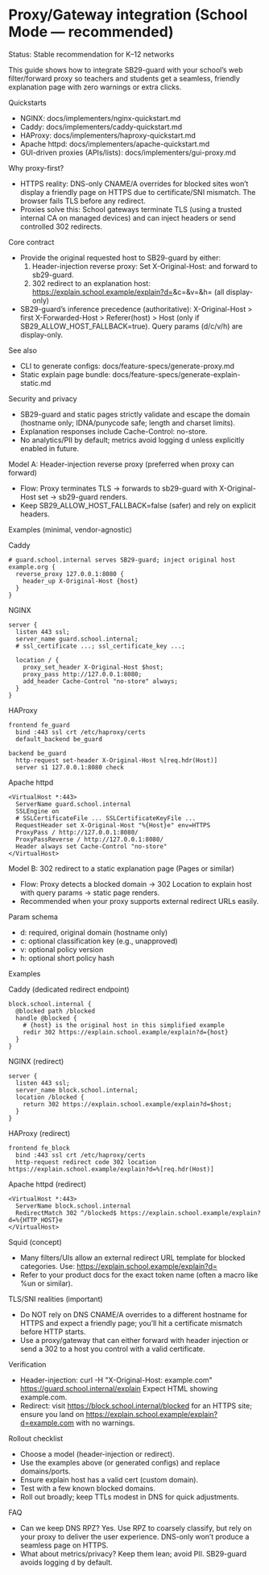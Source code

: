 # Proxy/Gateway integration (School Mode — recommended)

Status: Stable recommendation for K–12 networks

This guide shows how to integrate SB29-guard with your school’s web filter/forward proxy so teachers and students get a seamless, friendly explanation page with zero warnings or extra clicks.

Quickstarts
- NGINX: docs/implementers/nginx-quickstart.md
- Caddy: docs/implementers/caddy-quickstart.md
- HAProxy: docs/implementers/haproxy-quickstart.md
- Apache httpd: docs/implementers/apache-quickstart.md
- GUI-driven proxies (APIs/lists): docs/implementers/gui-proxy.md

Why proxy-first?
- HTTPS reality: DNS-only CNAME/A overrides for blocked sites won’t display a friendly page on HTTPS due to certificate/SNI mismatch. The browser fails TLS before any redirect.
- Proxies solve this: School gateways terminate TLS (using a trusted internal CA on managed devices) and can inject headers or send controlled 302 redirects.

Core contract
- Provide the original requested host to SB29-guard by either:
  1) Header-injection reverse proxy: Set X-Original-Host: <blocked-domain> and forward to sb29-guard.
  2) 302 redirect to an explanation host: https://explain.school.example/explain?d=<blocked-domain>&c=<classification>&v=<version>&h=<hash> (all display-only)
- SB29-guard’s inference precedence (authoritative):
  X-Original-Host > first X-Forwarded-Host > Referer(host) > Host (only if SB29_ALLOW_HOST_FALLBACK=true). Query params (d/c/v/h) are display-only.
  
See also
- CLI to generate configs: docs/feature-specs/generate-proxy.md
- Static explain page bundle: docs/feature-specs/generate-explain-static.md

Security and privacy
- SB29-guard and static pages strictly validate and escape the domain (hostname only; IDNA/punycode safe; length and charset limits).
- Explanation responses include Cache-Control: no-store.
- No analytics/PII by default; metrics avoid logging d unless explicitly enabled in future.

Model A: Header-injection reverse proxy (preferred when proxy can forward)
- Flow: Proxy terminates TLS → forwards to sb29-guard with X-Original-Host set → sb29-guard renders.
- Keep SB29_ALLOW_HOST_FALLBACK=false (safer) and rely on explicit headers.

Examples (minimal, vendor-agnostic)

Caddy
```
# guard.school.internal serves SB29-guard; inject original host
example.org {
  reverse_proxy 127.0.0.1:8080 {
    header_up X-Original-Host {host}
  }
}
```

NGINX
```
server {
  listen 443 ssl;
  server_name guard.school.internal;
  # ssl_certificate ...; ssl_certificate_key ...;

  location / {
    proxy_set_header X-Original-Host $host;
    proxy_pass http://127.0.0.1:8080;
    add_header Cache-Control "no-store" always;
  }
}
```

HAProxy
```
frontend fe_guard
  bind :443 ssl crt /etc/haproxy/certs
  default_backend be_guard

backend be_guard
  http-request set-header X-Original-Host %[req.hdr(Host)]
  server s1 127.0.0.1:8080 check
```

Apache httpd
```
<VirtualHost *:443>
  ServerName guard.school.internal
  SSLEngine on
  # SSLCertificateFile ... SSLCertificateKeyFile ...
  RequestHeader set X-Original-Host "%{Host}e" env=HTTPS
  ProxyPass / http://127.0.0.1:8080/
  ProxyPassReverse / http://127.0.0.1:8080/
  Header always set Cache-Control "no-store"
</VirtualHost>
```

Model B: 302 redirect to a static explanation page (Pages or similar)
- Flow: Proxy detects a blocked domain → 302 Location to explain host with query params → static page renders.
- Recommended when your proxy supports external redirect URLs easily.

Param schema
- d: required, original domain (hostname only)
- c: optional classification key (e.g., unapproved)
- v: optional policy version
- h: optional short policy hash

Examples

Caddy (dedicated redirect endpoint)
```
block.school.internal {
  @blocked path /blocked
  handle @blocked {
    # {host} is the original host in this simplified example
    redir 302 https://explain.school.example/explain?d={host}
  }
}
```

NGINX (redirect)
```
server {
  listen 443 ssl;
  server_name block.school.internal;
  location /blocked {
    return 302 https://explain.school.example/explain?d=$host;
  }
}
```

HAProxy (redirect)
```
frontend fe_block
  bind :443 ssl crt /etc/haproxy/certs
  http-request redirect code 302 location https://explain.school.example/explain?d=%[req.hdr(Host)]
```

Apache httpd (redirect)
```
<VirtualHost *:443>
  ServerName block.school.internal
  RedirectMatch 302 ^/blocked$ https://explain.school.example/explain?d=%{HTTP_HOST}e
</VirtualHost>
```

Squid (concept)
- Many filters/UIs allow an external redirect URL template for blocked categories. Use:
  https://explain.school.example/explain?d=<original-domain-token>
- Refer to your product docs for the exact token name (often a macro like %un or similar).

TLS/SNI realities (important)
- Do NOT rely on DNS CNAME/A overrides to a different hostname for HTTPS and expect a friendly page; you’ll hit a certificate mismatch before HTTP starts.
- Use a proxy/gateway that can either forward with header injection or send a 302 to a host you control with a valid certificate.

Verification
- Header-injection: curl -H "X-Original-Host: example.com" https://guard.school.internal/explain
  Expect HTML showing example.com.
- Redirect: visit https://block.school.internal/blocked for an HTTPS site; ensure you land on https://explain.school.example/explain?d=example.com with no warnings.

Rollout checklist
- Choose a model (header-injection or redirect).
- Use the examples above (or generated configs) and replace domains/ports.
- Ensure explain host has a valid cert (custom domain).
- Test with a few known blocked domains.
- Roll out broadly; keep TTLs modest in DNS for quick adjustments.

FAQ
- Can we keep DNS RPZ? Yes. Use RPZ to coarsely classify, but rely on your proxy to deliver the user experience. DNS-only won’t produce a seamless page on HTTPS.
- What about metrics/privacy? Keep them lean; avoid PII. SB29-guard avoids logging d by default.
